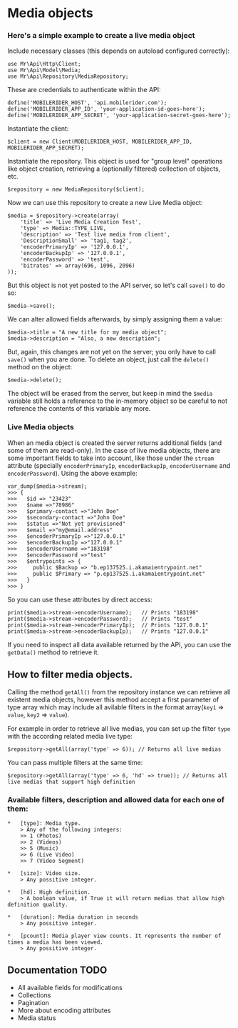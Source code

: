 # Media objects

### Here's a simple example to create a live media object

Include necessary classes (this depends on autoload configured correctly):

    use Mr\Api\Http\Client;
    use Mr\Api\Model\Media;
    use Mr\Api\Repository\MediaRepository;

These are credentials to authenticate within the API:

    define('MOBILERIDER_HOST', 'api.mobilerider.com');
    define('MOBILERIDER_APP_ID', 'your-application-id-goes-here');
    define('MOBILERIDER_APP_SECRET', 'your-application-secret-goes-here');

Instantiate the client:

    $client = new Client(MOBILERIDER_HOST, MOBILERIDER_APP_ID, MOBILERIDER_APP_SECRET);

Instantiate the repository. This object is used for "group level" operations like object creation, retrieving a (optionally filtered) collection of objects, etc.

    $repository = new MediaRepository($client);

Now we can use this repository to create a new Live Media object:

    $media = $repository->create(array(
        'title' => 'Live Media Creation Test',
        'type' => Media::TYPE_LIVE,
        'description' => 'Test live media from client',
        'DescriptionSmall' => 'tag1, tag2',
        'encoderPrimaryIp' => '127.0.0.1',
        'encoderBackupIp' => '127.0.0.1',
        'encoderPassword' => 'test',
        'bitrates' => array(696, 1096, 2096)
    ));

But this object is not yet posted to the API server, so let's call `save()` to do so:

    $media->save();

We can alter allowed fields afterwards, by simply assigning them a value:

    $media->title = "A new title for my media object";
    $media->description = "Also, a new description";

But, again, this changes are not yet on the server; you only have to call `save()` when you are done. To delete an object, just call the `delete()` method on the object:

    $media->delete();

The object will be erased from the server, but keep in mind the `$media` variable still holds a reference to the in-memory object so be careful to not reference the contents of this variable any more.


### Live Media objects

When an media object is created the server returns additional fields (and some of them are read-only). In the case of live media objects, there are some important fields to take into account, like those under the `stream` attribute (specially `encoderPrimaryIp`, `encoderBackupIp`, `encoderUsername` and `encoderPassword`). Using the above example:

    var_dump($media->stream);
    >>> {
    >>>   $id => "23423"
    >>>   $name =>"78986"
    >>>   $primary-contact =>"John Doe"
    >>>   $secondary-contact =>"John Doe"
    >>>   $status =>"Not yet provisioned"
    >>>   $email =>"my@email.address"
    >>>   $encoderPrimaryIp =>"127.0.0.1"
    >>>   $encoderBackupIp =>"127.0.0.1"
    >>>   $encoderUsername =>"183198"
    >>>   $encoderPassword =>"test"
    >>>   $entrypoints => {
    >>>     public $Backup => "b.ep137525.i.akamaientrypoint.net"
    >>>     public $Primary => "p.ep137525.i.akamaientrypoint.net"
    >>>   }
    >>> }

So you can use these attributes by direct access:

    print($media->stream->encoderUsername);   // Prints "183198"
    print($media->stream->encoderPassword);   // Prints "test"
    print($media->stream->encoderPrimaryIp);  // Prints "127.0.0.1"
    print($media->stream->encoderBackupIp);   // Prints "127.0.0.1"

If you need to inspect all data available returned by the API, you can use the `getData()` method to retrieve it.

## How to filter media objects.

Calling the method `getAll()` from the repository instance we can retrieve all existent media objects, however this method accept a first parameter of type array which may include all avilable filters in the format array(`key1` => `value`, `key2` => `value`).

For example in order to retrieve all live medias, you can set up the filter `type` with the according related media live type:

    $repository->getAll(array('type' => 6)); // Returns all live medias

You can pass multiple filters at the same time:

    $repository->getAll(array('type' => 6, 'hd' => true)); // Returns all live medias that support high definition

### Available filters, description and allowed data for each one of them:
    *   [type]: Media type.
        > Any of the following integers:
        >> 1 (Photos) 
        >> 2 (Videos) 
        >> 5 (Music) 
        >> 6 (Live Video)
        >> 7 (Video Segment)

    *   [size]: Video size.
        > Any possitive integer.

    *   [hd]: High definition.
        > A boolean value, if True it will return medias that allow high definition quality.

    *   [duration]: Media duration in seconds
        > Any possitive integer.

    *   [pcount]: Media player view counts. It represents the number of times a media has been viewed.
        > Any possitive integer.

## Documentation TODO

* All available fields for modifications
* Collections
* Pagination
* More about encoding attributes
* Media status
